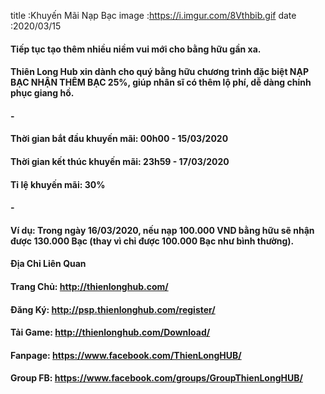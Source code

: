 title :Khuyến Mãi Nạp Bạc
image :https://i.imgur.com/8Vthbib.gif
date  :2020/03/15

#### Tiếp tục tạo thêm nhiều niềm vui mới cho bằng hữu gần xa.
#### Thiên Long Hub xin dành cho quý bằng hữu chương trình đặc biệt NẠP BẠC NHẬN THÊM BẠC 25%, giúp nhân sĩ có thêm lộ phí, dễ dàng chinh phục giang hồ.
#### -
#### Thời gian bắt đầu khuyến mãi: 00h00 - 15/03/2020
#### Thời gian kết thúc khuyến mãi: 23h59 - 17/03/2020
#### Tỉ lệ khuyến mãi: 30%
#### -
#### Ví dụ: Trong ngày 16/03/2020, nếu nạp 100.000 VND bằng hữu sẽ nhận được 130.000 Bạc (thay vì chỉ được 100.000 Bạc như bình thường).

#### Địa Chỉ Liên Quan
#### Trang Chủ: http://thienlonghub.com/
#### Đăng Ký: http://psp.thienlonghub.com/register/
#### Tải Game: http://thienlonghub.com/Download/
#### Fanpage: https://www.facebook.com/ThienLongHUB/
#### Group FB: https://www.facebook.com/groups/GroupThienLongHUB/
